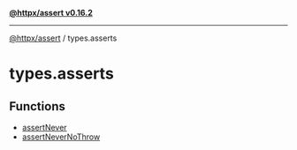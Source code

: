 [**@httpx/assert v0.16.2**](../README.md)

***

[@httpx/assert](../README.md) / types.asserts

# types.asserts

## Functions

- [assertNever](functions/assertNever.md)
- [assertNeverNoThrow](functions/assertNeverNoThrow.md)

